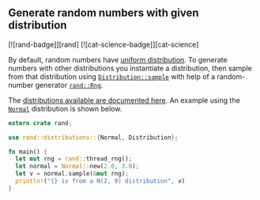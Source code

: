 ## Generate random numbers with given distribution

[![rand-badge]][rand] [![cat-science-badge]][cat-science]

By default, random numbers have [uniform distribution].
To generate numbers with other distributions you instantiate a
distribution, then sample from that distribution using
[`Distribution::sample`] with help of a random-number
generator [`rand::Rng`].

The [distributions available are documented here][rand-distributions]. An example using the
[`Normal`] distribution is shown below.

```rust
extern crate rand;

use rand::distributions::{Normal, Distribution};

fn main() {
  let mut rng = rand::thread_rng();
  let normal = Normal::new(2.0, 3.0);
  let v = normal.sample(&mut rng);
  println!("{} is from a N(2, 9) distribution", v)
}
```

[`Distribution::sample`]: https://docs.rs/rand/*/rand/distributions/trait.Distribution.html#tymethod.sample
[`Normal`]: https://docs.rs/rand/*/rand/distributions/normal/struct.Normal.html
[`rand::Rng`]: https://docs.rs/rand/*/rand/trait.Rng.html
[rand-distributions]: https://docs.rs/rand/*/rand/distributions/index.html

[uniform distribution]: https://en.wikipedia.org/wiki/Uniform_distribution_(continuous)
